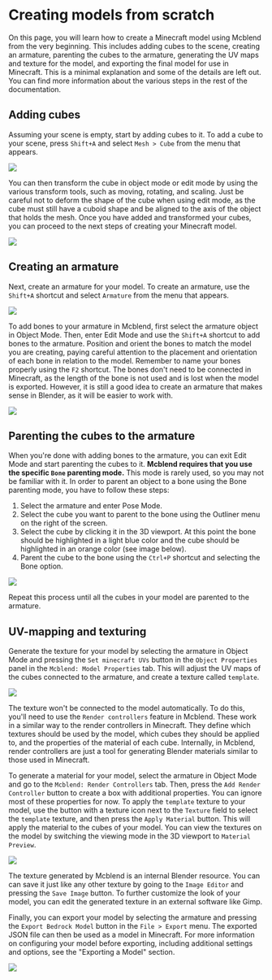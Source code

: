 # Creating models from scratch

On this page, you will learn how to create a Minecraft model using Mcblend from the very beginning. This includes adding cubes to the scene, creating an armature, parenting the cubes to the armature, generating the UV maps and texture for the model, and exporting the final model for use in Minecraft. This is a minimal explanation and some of the details are left out. You can find more information about the various steps in the rest of the documentation.

## Adding cubes

Assuming your scene is empty, start by adding cubes to it. To add a cube to your scene, press `Shift+A` and select `Mesh > Cube` from the menu that appears.

![](/img/modeling/add_cube.png)

You can then transform the cube in object mode or edit mode by using the various transform tools, such as moving, rotating, and scaling. Just be careful not to deform the shape of the cube when using edit mode, as the cube must still have a cuboid shape and be aligned to the axis of the object that holds the mesh. Once you have added and transformed your cubes, you can proceed to the next steps of creating your Minecraft model.

![](/img/modeling/model_shape.png)

## Creating an armature

Next, create an armature for your model. To create an armature, use the `Shift+A` shortcut and select `Armature` from the menu that appears.

![](/img/modeling/add_armature.png)

To add bones to your armature in Mcblend, first select the armature object in Object Mode. Then, enter Edit Mode and use the `Shift+A` shortcut to add bones to the armature. Position and orient the bones to match the model you are creating, paying careful attention to the placement and orientation of each bone in relation to the model. Remember to name your bones properly using the `F2` shortcut. The bones don't need to be connected in Minecraft, as the length of the bone is not used and is lost when the model is exported. However, it is still a good idea to create an armature that makes sense in Blender, as it will be easier to work with.

![](/img/modeling/armature.png)

## Parenting the cubes to the armature

When you're done with adding bones to the armature, you can exit Edit Mode and start parenting the cubes to it. **Mcblend requires that you use the specific `Bone` parenting mode.** This mode is rarely used, so you may not be familiar with it. In order to parent an object to a bone using the Bone parenting mode, you have to follow these steps:

1. Select the armature and enter Pose Mode.
2. Select the cube you want to parent to the bone using the Outliner menu on the right of the screen.
3. Select the cube by clicking it in the 3D viewport. At this point the bone should be highlighted in a light blue color and the cube should be highlighted in an orange color (see image below).
4. Parent the cube to the bone using the `Ctrl+P` shortcut and selecting the Bone option.

![](/img/modeling/bone_parenting.png)

Repeat this process until all the cubes in your model are parented to the armature.

## UV-mapping and texturing

Generate the texture for your model by selecting the armature in Object Mode and pressing the `Set minecraft UVs` button in the `Object Properties` panel in the `Mcblend: Model Properties` tab. This will adjust the UV maps of the cubes connected to the armature, and create a texture called `template`.

![](/img/modeling/set_minecraft_uvs.png)

The texture won't be connected to the model automatically. To do this, you'll need to use the `Render controllers` feature in Mcblend. These work in a similar way to the render controllers in Minecraft. They define which textures should be used by the model, which cubes they should be applied to, and the properties of the material of each cube. Internally, in Mcblend, render controllers are just a tool for generating Blender materials similar to those used in Minecraft.

To generate a material for your model, select the armature in Object Mode and go to the `Mcblend: Render Controllers` tab. Then, press the `Add Render Controller` button to create a box with additional properties. You can ignore most of these properties for now. To apply the `template` texture to your model, use the button with a texture icon next to the `Texture` field to select the `template` texture, and then press the `Apply Material` button. This will apply the material to the cubes of your model. You can view the textures on the model by switching the viewing mode in the 3D viewport to `Material Preview`.

![](/img/modeling/applied_texture.png)

The texture generated by Mcblend is an internal Blender resource. You can can save it just like any other texture by going to the `Image Editor` and pressing the `Save Image` button. To further customize the look of your model, you can edit the generated texture in an external software like Gimp.

Finally, you can export your model by selecting the armature and pressing the `Export Bedrock Model` button in the `File > Export` menu. The exported JSON file can then be used as a model in Minecraft. For more information on configuring your model before exporting, including additional settings and options, see the "Exporting a Model" section.

![](/img/modeling/exporting_model.png)
